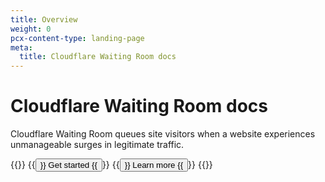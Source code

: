 ```yaml
---
title: Overview
weight: 0
pcx-content-type: landing-page
meta:
  title: Cloudflare Waiting Room docs
---
```


# Cloudflare Waiting Room docs

Cloudflare Waiting Room queues site visitors when a website experiences unmanageable surges in legitimate traffic.

{{<button-group>}}
{{<button type="primary" href="/waiting-room/get-started/">}}
Get started
{{</button>}}
{{<button type="secondary" href="/waiting-room/about/">}}
Learn more
{{</button>}}
{{</button-group>}}
